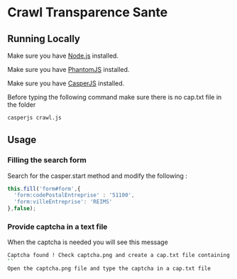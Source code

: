 # Crawl Transparence Sante

## Running Locally

Make sure you have [Node.js](http://nodejs.org/) installed.

Make sure you have [PhantomJS](http://phantomjs.org/) installed.

Make sure you have [CasperJS](http://casperjs.org/) installed.

Before typing the following command make sure there is no cap.txt file in the folder

```sh
casperjs crawl.js
```

## Usage

### Filling the search form

Search for the casper.start method and modify the following :

```js
this.fill('form#form',{
  'form:codePostalEntreprise' : '51100',
  'form:villeEntreprise': 'REIMS'
},false);
```

### Provide captcha in a text file

When the captcha is needed you will see this message

```sh
Captcha found ! Check captcha.png and create a cap.txt file containing the captcha.
``
Open the captcha.png file and type the captcha in a cap.txt file

